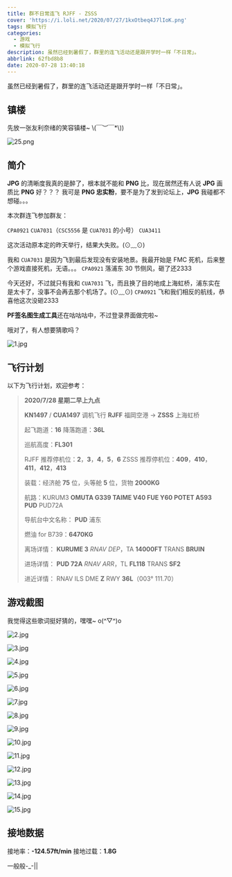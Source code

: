 ```yaml
---
title: 群不日常连飞 RJFF - ZSSS
cover: 'https://i.loli.net/2020/07/27/1kxOtbeq4J7lIoK.png'
tags: 模拟飞行
categories:
  - 游戏
  - 模拟飞行
description: 虽然已经到暑假了，群里的连飞活动还是跟开学时一样「不日常」。
abbrlink: 62fbd8b8
date: 2020-07-28 13:40:18
---
```


虽然已经到暑假了，群里的连飞活动还是跟开学时一样「不日常」。

## 镇楼

先放一张友利奈绪的笑容镇楼~ \\(￣︶￣*\\))

![25.png](https://i.loli.net/2020/07/27/cyaMldqV4GsLBFb.png)

## 简介

**JPG** 的清晰度我真的是醉了，根本就不能和 **PNG** 比，现在居然还有人说 **JPG** 画质比 **PNG** 好？？？
我可是 **PNG 忠实粉**，要不是为了发到论坛上，**JPG** 我碰都不想碰。。。

本次群连飞参加群友：

`CPA0921`
`CUA7031`（`CSC5556` 是 `CUA7031` 的小号）
`CUA3411`

这次活动原本定的昨天举行，结果大失败。(⊙﹏⊙)

我和 `CUA7031` 是因为飞到最后发现没有安装地景。我最开始是 FMC 死机，后来整个游戏直接死机，无语。。。
`CPA0921` 落浦东 30 节侧风，砸了还2333

今天还好，不过就只有我和 `CUA7031` 飞，而且换了目的地成上海虹桥，浦东实在是太卡了，没事不会再去那个机场了。(⊙﹏⊙)
`CPA0921` 飞和我们相反的航线，恭喜他这次没砸2333

**PF签名图生成工具**还在咕咕咕中，不过登录界面做完啦~

哦对了，有人想要猜歌吗？

![1.jpg](https://i.loli.net/2020/07/28/5OUeCiGyzp9EIuS.jpg)

## 飞行计划

以下为飞行计划，欢迎参考：

> **2020/7/28 星期二早上九点**
> 
> **KN1497** / **CUA1497** 调机飞行
> **RJFF** 福岡空港 -> **ZSSS** 上海虹桥
> 
> 起飞跑道：**16**
> 降落跑道：**36L**
> 
> 巡航高度：**FL301**
> 
> RJFF 推荐停机位：**2**，**3**，**4**，**5**，**6**
> ZSSS 推荐停机位：**409**，**410**，**411**，**412**，**413**
> 
> 装载：经济舱 **75** 位，头等舱 **5** 位，货物 **2000KG**
> 
> 航路：KURUM3 **OMUTA G339 TAIME V40 FUE Y60 POTET A593 PUD** PUD72A
> 
> 导航台中文名称：
> **PUD** 浦东
> 
> 燃油 for B739：**6470KG**
> 
> 离场详情：
> **KURUME 3** *RNAV DEP*，TA **14000FT**
> TRANS **BRUIN**
> 
> 进场详情：
> **PUD 72A** *RNAV ARR*，TL **FL118**
> TRANS **SF2**
> 
> 进近详情：
> RNAV ILS DME **Z** RWY **36L**（003° 111.70）

## 游戏截图

我觉得这些歌词挺好猜的，嘿嘿~ o(^▽^)o

![2.jpg](https://i.loli.net/2020/07/28/Xmv6BMPF8C4deo5.jpg)

![3.jpg](https://i.loli.net/2020/07/28/TUniasjePKtb9Aq.jpg)

![4.jpg](https://i.loli.net/2020/07/28/hwFeK1Y73MzEg8r.jpg)

![5.jpg](https://i.loli.net/2020/07/28/YT7choU2xCAjEmt.jpg)

![6.jpg](https://i.loli.net/2020/07/28/aKiQBdeRh3zjsgE.jpg)

![7.jpg](https://i.loli.net/2020/07/28/CQkdztnT3N7Eygi.jpg)

![8.jpg](https://i.loli.net/2020/07/28/VF4sDyYWk2Ov8Zi.jpg)

![9.jpg](https://i.loli.net/2020/07/28/A18t93IekfdXNhO.jpg)

![10.jpg](https://i.loli.net/2020/07/28/xh3w7qiS2ygHLM4.jpg)

![11.jpg](https://i.loli.net/2020/07/28/ECKL8QSBbAemrwf.jpg)

![12.jpg](https://i.loli.net/2020/07/28/1d6nUA7BtT5VOlW.jpg)

![13.jpg](https://i.loli.net/2020/07/28/gDFPudlMmqJGf14.jpg)

![14.jpg](https://i.loli.net/2020/07/28/NX1WbmOoC7P5fi4.jpg)

![15.jpg](https://i.loli.net/2020/07/28/EMwbkUj9ATgBxsr.jpg)

## 接地数据

接地率：**\-124.57ft/min**
接地过载：**1.8G**

一般般-_-||